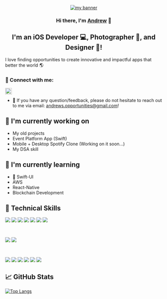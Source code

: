 <p align="center">
  <a href="https://www.yushi.dev/" target="_blank" rel="noreferrer"><img src="https://firebasestorage.googleapis.com/v0/b/bouncer-f8461.appspot.com/o/LinkedinBanner.png?alt=media&token=24f3d9c7-cc4d-4556-b005-19ca1e3e1c69" alt="my banner"></a>
</p>

<h3 align="center">
Hi there, I'm <a href="" target="_blank" rel="noreferrer">Andrew</a> 👋
</h3>

<h2 align="center">
I'm an iOS Developer 💻, Photographer 📸, and Designer 🎨!
</h2> 

I love finding opportunities to create innovative and impactful apps that better the world 🌎 

### 🤝 Connect with me:

<a href="https://www.linkedin.com/in/andrewkestler/"><img align="left" src="https://raw.githubusercontent.com/yushi1007/yushi1007/main/images/linkedin.svg" alt="Andrew Kestler | LinkedIn" width="21px"/></a>

</br>

- 💬 If you have any question/feedback, please do not hesitate to reach out to me via email: andrews.opportunities@gmail.com!

## 🔭 I'm currently working on

- My old projects
- Event Platform App (Swift)
- Mobile + Desktop Spotify Clone (Working on it soon...)
- My DSA skill

## 🌱 I'm currently learning

- 📱 Swift-UI
- AWS
- React-Native
- Blockchain Development  

## 💼 Technical Skills

![](https://img.shields.io/badge/Code-Swift-informational?style=flat&logo=Swift&color=003B57)
![](https://img.shields.io/badge/Code-Node.js-informational?style=flat&logo=Node&color=61DAFB)
![](https://img.shields.io/badge/Code-JavaScript-informational?style=flat&logo=JavaScript&color=F7DF1E)
![](https://img.shields.io/badge/Code-Ruby-informational?style=flat&logo=Ruby&color=CC342D)
![](https://img.shields.io/badge/Code-Python-informational?style=flat&logo=Python&color=CC0000)
![](https://img.shields.io/badge/Code-Firebase-informational?style=flat&logo=Firebase&color=E34F26)
![](https://img.shields.io/badge/Code-CocoaPods-informational?style=flat&logo=CocoaPods&color=336791)


</br>

![](https://img.shields.io/badge/Style-UIKit-informational?style=flat&logo=UIKit&color=7952B3)
![](https://img.shields.io/badge/Style-SwiftUI-informational?style=flat&logo=SwiftUI&color=1572B6)


</br>

![](https://img.shields.io/badge/Tools-Figma-informational?style=flat&logo=Figma&color=F24E1E)
![](https://img.shields.io/badge/Tools-NPM-informational?style=flat&logo=NPM&color=CB3837)
![](https://img.shields.io/badge/Tools-Sketch-informational?style=flat&logo=Sketch&color=430098)
![](https://img.shields.io/badge/Tools-Homebrew-informational?style=flat&logo=Homebrew&color=00C7B7)
![](https://img.shields.io/badge/Tools-Git-informational?style=flat&logo=Git&color=F05032)
![](https://img.shields.io/badge/Tools-GitHub-informational?style=flat&logo=GitHub&color=181717)


## 📈 GitHub Stats 


[![Top Langs](https://github-readme-stats.vercel.app/api/top-langs/?username=AndrewsCoolGithub&layout=compact)](https://github.com/AndrewsCoolGithub)
